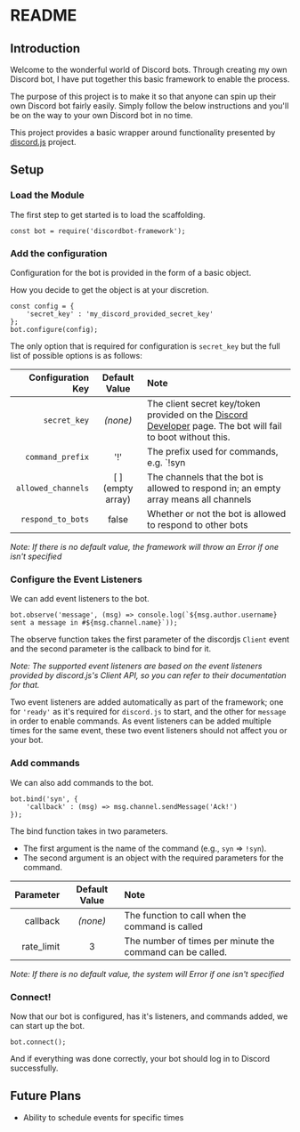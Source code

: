 # README

## Introduction
Welcome to the wonderful world of Discord bots.  Through creating my own Discord bot, I have put together this basic framework to enable the process.

The purpose of this project is to make it so that anyone can spin up their own Discord bot fairly easily. Simply follow the below instructions and you'll be on the way to your own Discord bot in no time.

This project provides a basic wrapper around functionality presented by [discord.js](https://github.com/hydrabolt/discord.js) project.

## Setup
### Load the Module
The first step to get started is to load the scaffolding.
```
const bot = require('discordbot-framework');
```

### Add the configuration
Configuration for the bot is provided in the form of a basic object.

How you decide to get the object is at your discretion.
```
const config = {
    'secret_key' : 'my_discord_provided_secret_key'
};
bot.configure(config);
```

The only option that is required for configuration is `secret_key` but the full list of possible options is as follows:

|Configuration Key|Default Value|Note|
|---:|:---:|:---|
|`secret_key`|_(none)_|The client secret key/token provided on the [Discord Developer](https://discordapp.com/login?redirect_to=/developers/applications/me) page. The bot will fail to boot without this.|
|`command_prefix`|'!'|The prefix used for commands, e.g. `!syn|
|`allowed_channels`|[ ] (empty array)|The channels that the bot is allowed to respond in; an empty array means all channels
|`respond_to_bots`|false|Whether or not the bot is allowed to respond to other bots|
_Note: If there is no default value, the framework will throw an Error if one isn't specified_

### Configure the Event Listeners
We can add event listeners to the bot.

```
bot.observe('message', (msg) => console.log(`${msg.author.username} sent a message in #${msg.channel.name}`));
```
The observe function takes the first parameter of the discordjs `Client` event and the second parameter is the callback to bind for it.

_Note: The supported event listeners are based on the event listeners provided by discord.js's Client API, so you can refer to their documentation for that._

Two event listeners are added automatically as part of the framework; one for `'ready'` as it's required for `discord.js` to start, and the other for `message` in order to enable commands.
As event listeners can be added multiple times for the same event, these two event listeners should not affect you or your bot.

### Add commands
We can also add commands to the bot.

```
bot.bind('syn', { 
    'callback' : (msg) => msg.channel.sendMessage('Ack!') 
});
```
The bind function takes in two parameters.
- The first argument is the name of the command (e.g., `syn` => `!syn`).
- The second argument is an object with the required parameters for the command.

|Parameter|Default Value|Note|
|---:|:---:|:---|
|callback|_(none)_|The function to call when the command is called|
|rate_limit|3|The number of times per minute the command can be called.|
_Note: If there is no default value, the system will Error if one isn't specified_

### Connect!
Now that our bot is configured, has it's listeners, and commands added, we can start up the bot.
```
bot.connect();
```

And if everything was done correctly, your bot should log in to Discord successfully.

## Future Plans
- Ability to schedule events for specific times